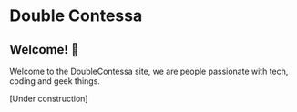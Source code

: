 # Double Contessa

## Welcome! 😬

Welcome to the DoubleContessa site, we are people passionate with tech, coding and geek things.

[Under construction] 
